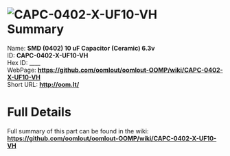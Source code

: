 
![CAPC-0402-X-UF10-VH](https://github.com/oomlout/oomlout-OOMP/blob/master/parts/CAPC-0402-X-UF10-VH/CAPC-0402-X-UF10-VH_420.jpg)   
Summary
=================
  
Name: __SMD (0402) 10 uF Capacitor (Ceramic) 6.3v__    
ID: __CAPC-0402-X-UF10-VH__   
Hex ID: ____   
WebPage: __https://github.com/oomlout/oomlout-OOMP/wiki/CAPC-0402-X-UF10-VH__   
Short URL: __http://oom.lt/__   

Full Details
==========================
Full summary of this part can be found in the wiki:   
__https://github.com/oomlout/oomlout-OOMP/wiki/CAPC-0402-X-UF10-VH__    

